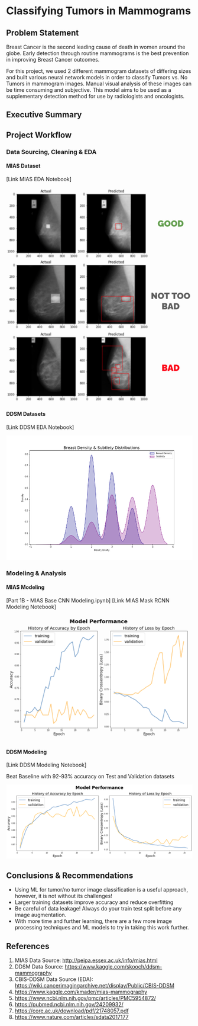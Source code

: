 # Classifying Tumors in Mammograms

## Problem Statement

Breast Cancer is the second leading cause of death in women around the globe. Early detection through routine mammograms is the best prevention in improving Breast Cancer outcomes. 

For this project, we used 2 different mammogram datasets of differing sizes and built various neural network models in order to classify Tumors vs. No Tumors in mammogram images. Manual visual analysis of these images can be time consuming and subjective. This model aims to be used as a supplementary detection method for use by radiologists and oncologists.

## Executive Summary

## Project Workflow

### Data Sourcing, Cleaning & EDA

#### MIAS Dataset
[Link MIAS EDA Notebook]

![mias_mask](images/mias_mask.png)

#### DDSM Datasets
[Link DDSM EDA Notebook]

![density_subtlety](images/ddsm_density_subtlety.png)

### Modeling & Analysis
#### MIAS Modeling
[Part 1B - MIAS Base CNN Modeling.ipynb]
[Link MIAS Mask RCNN Modeling Notebook]

![mias_model](images/mias_model.png)

#### DDSM Modeling
[Link DDSM Modeling Notebook]

Beat Baseline with 92-93% accuracy on Test and Validation datasets

![ddsm_model](images/ddsm_model.png)

## Conclusions & Recommendations
- Using ML for tumor/no tumor image classification is a useful approach, however, it is not without its challenges!
- Larger training datasets improve accuracy and reduce overfitting
- Be careful of data leakage! Always do your train test split before any image augmentation. 
- With more time and further learning, there are a few more  image processing techniques and ML models to try in taking this work further.

## References
1. MIAS Data Source: http://peipa.essex.ac.uk/info/mias.html
2. DDSM Data Source: https://www.kaggle.com/skooch/ddsm-mammography
3. CBIS-DDSM Data Source (EDA): https://wiki.cancerimagingarchive.net/display/Public/CBIS-DDSM
3. https://www.kaggle.com/kmader/mias-mammography
4. https://www.ncbi.nlm.nih.gov/pmc/articles/PMC5954872/
5. https://pubmed.ncbi.nlm.nih.gov/24209932/
6. https://core.ac.uk/download/pdf/21748057.pdf
7. https://www.nature.com/articles/sdata2017177
